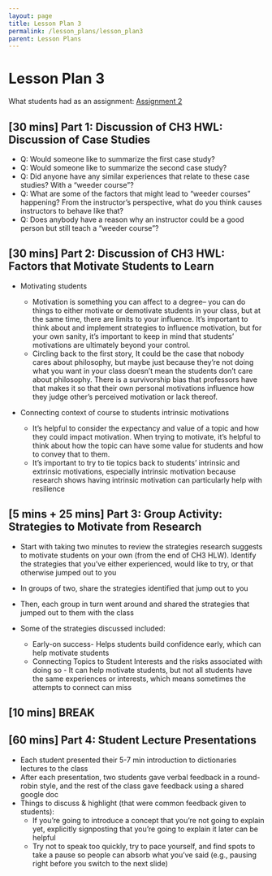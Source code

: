 ```yaml
---
layout: page
title: Lesson Plan 3
permalink: /lesson_plans/lesson_plan3
parent: Lesson Plans
---
```


# Lesson Plan 3
What students had as an assignment: [Assignment 2](/assignments/hw2)

## [30 mins] Part 1: Discussion of CH3 HWL: Discussion of Case Studies
- Q: Would someone like to summarize the first case study? 
- Q: Would someone like to summarize the second case study? 
- Q: Did anyone have any similar experiences that relate to these case studies? With a “weeder course”? 
- Q: What are some of the factors that might lead to “weeder courses” happening? From the instructor’s perspective, what do you think causes instructors to behave like that? 
- Q: Does anybody have a reason why an instructor could be a good person but still teach a “weeder course”? 

## [30 mins] Part 2: Discussion of CH3 HWL: Factors that Motivate Students to Learn
- Motivating students
    - Motivation is something you can affect to a degree– you can do things to either motivate or demotivate students in your class, but at the same time, there are limits to your influence. It’s important to think about and implement strategies to influence motivation, but for your own sanity, it’s important to keep in mind that students’ motivations are ultimately beyond your control.
    - Circling back to the first story, It could be the case that nobody cares about philosophy, but maybe just because they’re not doing what you want in your class doesn’t mean the students don’t care about philosophy. There is a survivorship bias that professors have that makes it so that their own personal motivations influence how they judge other’s perceived motivation or lack thereof. 

- Connecting context of course to students intrinsic motivations
    - It’s helpful to consider the expectancy and value of a topic and how they could impact motivation. When trying to motivate, it’s helpful to think about how the topic can have some value for students and how to convey that to them. 
    - It’s important to try to tie topics back to students’ intrinsic and extrinsic motivations, especially intrinsic motivation because research shows having intrinsic motivation can particularly help with resilience 

## [5 mins + 25 mins] Part 3: Group Activity: Strategies to Motivate from Research 
- Start with taking two minutes to review the strategies research suggests to motivate students on your own (from the end of CH3 HLW). Identify the strategies that you’ve either experienced, would like to try, or that otherwise jumped out to you
- In groups of two, share the strategies identified that jump out to you 
- Then, each group in turn went around and shared the strategies that jumped out to them with the class

- Some of the strategies discussed included: 
    - Early-on success- Helps students build confidence early, which can help motivate students 
    - Connecting Topics to Student Interests and the risks associated with doing so - It can help motivate students, but not all students have the same experiences or interests, which means sometimes the attempts to connect can miss 

## [10 mins] BREAK

## [60 mins] Part 4: Student Lecture Presentations 
- Each student presented their 5-7 min introduction to dictionaries lectures to the class
- After each presentation, two students gave verbal feedback in a round-robin style, and the rest of the class gave feedback using a shared google doc 
- Things to discuss & highlight (that were common feedback given to students):
    - If you’re going to introduce a concept that you’re not going to explain yet, explicitly signposting that you’re going to explain it later can be helpful 
    - Try not to speak too quickly, try to pace yourself, and find spots to take a pause so people can absorb what you’ve said (e.g., pausing right before you switch to the next slide) 
